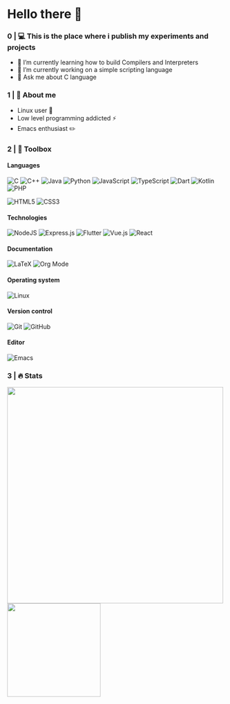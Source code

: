 # Hello there 👋

### 0 | 💻 This is the place where i publish my experiments and projects

- 🌱 I’m currently learning how to build Compilers and Interpreters
- 🔭 I’m currently working on a simple scripting language
- 💬 Ask me about C language

### 1 | 🤘 About me
- Linux user :penguin:
- Low level programming addicted :zap:
- Emacs enthusiast :pencil2:

### 2 | 🧰 Toolbox 

#### Languages
![C](https://img.shields.io/badge/c-%2300599C.svg?style=for-the-badge&logo=c&logoColor=white)
![C++](https://img.shields.io/badge/c++-%2300599C.svg?style=for-the-badge&logo=c%2B%2B&logoColor=white)
![Java](https://img.shields.io/badge/java-%23ED8B00.svg?style=for-the-badge&logo=openjdk&logoColor=white)
![Python](https://img.shields.io/badge/python-3670A0?style=for-the-badge&logo=python&logoColor=ffdd54)
![JavaScript](https://img.shields.io/badge/javascript-%23323330.svg?style=for-the-badge&logo=javascript&logoColor=%23F7DF1E)
![TypeScript](https://img.shields.io/badge/TypeScript-3178C6?logo=typescript&logoColor=fff&style=for-the-badge)
![Dart](https://img.shields.io/badge/dart-%230175C2.svg?style=for-the-badge&logo=dart&logoColor=white)
![Kotlin](https://img.shields.io/badge/kotlin-%237F52FF.svg?style=for-the-badge&logo=kotlin&logoColor=white)
![PHP](https://img.shields.io/badge/php-%23777BB4.svg?style=for-the-badge&logo=php&logoColor=white)

![HTML5](https://img.shields.io/badge/html5-%23E34F26.svg?style=for-the-badge&logo=html5&logoColor=white)
![CSS3](https://img.shields.io/badge/css3-%231572B6.svg?style=for-the-badge&logo=css3&logoColor=white)

#### Technologies
![NodeJS](https://img.shields.io/badge/node.js-6DA55F?style=for-the-badge&logo=node.js&logoColor=white)
![Express.js](https://img.shields.io/badge/express.js-%23404d59.svg?style=for-the-badge&logo=express&logoColor=%2361DAFB)
![Flutter](https://img.shields.io/badge/Flutter-%2302569B.svg?style=for-the-badge&logo=Flutter&logoColor=white)
![Vue.js](https://img.shields.io/badge/vuejs-%2335495e.svg?style=for-the-badge&logo=vuedotjs&logoColor=%234FC08D)
![React](https://img.shields.io/badge/react-%2320232a.svg?style=for-the-badge&logo=react&logoColor=%2361DAFB)

#### Documentation
![LaTeX](https://img.shields.io/badge/latex-%23008080.svg?style=for-the-badge&logo=latex&logoColor=white)
![Org Mode](https://img.shields.io/badge/orgmode-%2377AA99.svg?style=for-the-badge&logo=org&logoColor=white)

#### Operating system
![Linux](https://img.shields.io/badge/Linux-FCC624?style=for-the-badge&logo=linux&logoColor=black)

#### Version control
![Git](https://img.shields.io/badge/git-%23F05033.svg?style=for-the-badge&logo=git&logoColor=white)
![GitHub](https://img.shields.io/badge/github-%23121011.svg?style=for-the-badge&logo=github&logoColor=white)

#### Editor
![Emacs](https://img.shields.io/badge/Emacs-%237F5AB6.svg?&style=for-the-badge&logo=gnu-emacs&logoColor=white)

### 3 | 🔥 Stats
<div>
  <img src="https://github-readme-stats.vercel.app/api/?username=rax-x&count_private=true&theme=transparent&showicons=true" width="500"/>
  <img src="https://github-readme-stats.vercel.app/api/top-langs/?username=rax-x&langs_count=5&theme=transparent" height="216"/>
</div>
